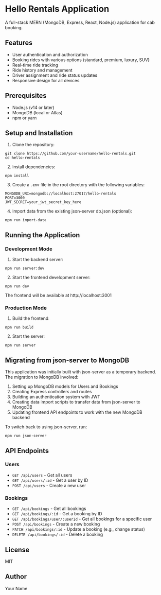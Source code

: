 # Hello Rentals Application

A full-stack MERN (MongoDB, Express, React, Node.js) application for cab booking.

## Features

- User authentication and authorization
- Booking rides with various options (standard, premium, luxury, SUV)
- Real-time ride tracking
- Ride history and management
- Driver assignment and ride status updates
- Responsive design for all devices

## Prerequisites

- Node.js (v14 or later)
- MongoDB (local or Atlas)
- npm or yarn

## Setup and Installation

1. Clone the repository:
```
git clone https://github.com/your-username/hello-rentals.git
cd hello-rentals
```

2. Install dependencies:
```
npm install
```

3. Create a `.env` file in the root directory with the following variables:
```
MONGODB_URI=mongodb://localhost:27017/hello-rentals
PORT=3000
JWT_SECRET=your_jwt_secret_key_here
```

4. Import data from the existing json-server db.json (optional):
```
npm run import-data
```

## Running the Application

### Development Mode

1. Start the backend server:
```
npm run server:dev
```

2. Start the frontend development server:
```
npm run dev
```

The frontend will be available at http://localhost:3001

### Production Mode

1. Build the frontend:
```
npm run build
```

2. Start the server:
```
npm run server
```

## Migrating from json-server to MongoDB

This application was initially built with json-server as a temporary backend. The migration to MongoDB involved:

1. Setting up MongoDB models for Users and Bookings
2. Creating Express controllers and routes
3. Building an authentication system with JWT
4. Creating data import scripts to transfer data from json-server to MongoDB
5. Updating frontend API endpoints to work with the new MongoDB backend

To switch back to using json-server, run:
```
npm run json-server
```

## API Endpoints

### Users
- `GET /api/users` - Get all users
- `GET /api/users/:id` - Get a user by ID
- `POST /api/users` - Create a new user

### Bookings
- `GET /api/bookings` - Get all bookings
- `GET /api/bookings/:id` - Get a booking by ID
- `GET /api/bookings/user/:userId` - Get all bookings for a specific user
- `POST /api/bookings` - Create a new booking
- `PATCH /api/bookings/:id` - Update a booking (e.g., change status)
- `DELETE /api/bookings/:id` - Delete a booking

## License

MIT

## Author

Your Name
